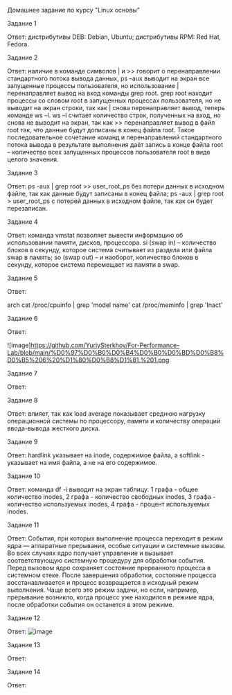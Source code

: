 Домашнее задание по курсу "Linux основы"


Задание 1

Ответ: дистрибутивы DEB: Debian, Ubuntu; дистрибутивы RPM: Red Hat, Fedora.

Задание 2

Ответ: наличие в команде символов | и >> говорит о перенаправлении стандартного потока вывода данных, ps –aux выводит на экран все запущенные процессы пользователя, но использование | перенаправляет вывод на вход команды grep root. grep root находит процессы со словом root в запущенных процессах пользователя, но не выводит на экран строки, так как | снова перенаправляет вывод, теперь команде ws –l. ws –l считает количество строк, полученных на вход, но снова не выводит на экран, так как >> перенаправляет вывод в файл root так, что данные будут дописаны в конец файла root. Такое последовательное сочетание команд и перенаправлений стандартного потока вывода в результате выполнения даёт запись в конце файла root – количество всех запущенных процессов пользователя root в виде целого значения.

Задание 3

Ответ: ps -aux | grep root >> user_root_ps без потери данных в исходном файле, так как данные будут записаны в конец файла; ps -aux | grep root > user_root_ps с потерей данных в исходном файле, так как он будет перезаписан.

Задание 4

Ответ: команда vmstat позволяет вывести информацию об использовании памяти, дисков, процессора. 
si (swap in) – количество блоков в секунду, которое система считывает из раздела или файла swap в память;
so (swap out) – и наоборот, количество блоков в секунду, которое система перемещает из памяти в swap.

Задание 5

Ответ: 

arch
cat /proc/cpuinfo | grep 'model name'
cat /proc/meminfo | grep 'Inact'


Задание 6

Ответ:

![image]https://github.com/YuriySterkhov/For-Performance-Lab/blob/main/%D0%97%D0%B0%D0%B4%D0%B0%D0%BD%D0%B8%D0%B5%206%20%D1%80%D0%B8%D1%81.%201.png



Задание 7

Ответ:

Задание 8

Ответ: влияет, так как load average показывает среднюю нагрузку операционной системы по процессору, памяти и  количеству операций ввода-вывода жесткого диска.

Задание 9

Ответ:   hardlink  указывает на inode, содержимое файла, а softlink - указывает на имя файла, а не на его содержимое.

Задание 10

Ответ: команда df -i выводит на экран таблицу: 1 графа - общее количество inodes, 2 графа - количество свободных inodes, 3 графа - количество используемых inodes, 4 графа - процент используемых inodes.

Задание 11

Ответ: События, при которых выполнение процесса переходит в режим ядра — аппаратные прерывания, особые ситуации и системные вызовы. Во всех случаях ядро получает управление и вызывает соответствующую системную процедуру для обработки события. Перед вызовом ядро сохраняет состояние прерванного процесса в системном стеке. После завершения обработки, состояние процесса восстанавливается и процесс возвращается в исходный режим выполнения. Чаще всего это режим задачи, но если, например, прерывание возникло, когда процесс уже находился в режиме ядра, после обработки события он останется в этом режиме.

Задание 12

Ответ: 
![image](https://user-images.githubusercontent.com/101258126/167260738-00139ff1-ae07-4088-a401-ca84a14c83ce.png)


Задание 13

Ответ:

Задание 14

Ответ:
